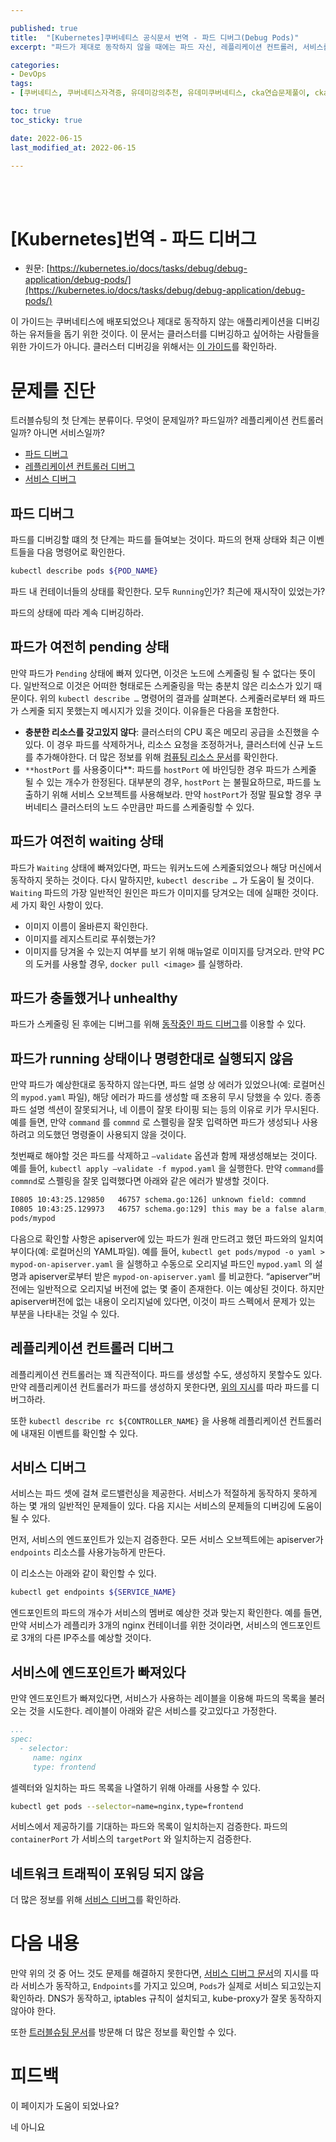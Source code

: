 ```yaml
---

published: true
title:  "[Kubernetes]쿠버네티스 공식문서 번역 - 파드 디버그(Debug Pods)"
excerpt: "파드가 제대로 동작하지 않을 때에는 파드 자신, 레플리케이션 컨트롤러, 서비스를 디버깅 해야한다."

categories:
- DevOps
tags:
- [쿠버네티스, 쿠버네티스자격증, 유데미강의추천, 유데미쿠버네티스, cka연습문제풀이, cka덤프, cka기출문제, cka, kubernetes, kubernetesnetworking, k8s, DevOpsengineer, 데브옵스, 데브옵스엔지니어, killerkoda, killersh, killershell, cka모의고사]

toc: true
toc_sticky: true

date: 2022-06-15
last_modified_at: 2022-06-15

---
```


<br/><br/>
# [Kubernetes]번역 - 파드 디버그

- 원문: [https://kubernetes.io/docs/tasks/debug/debug-application/debug-pods/](https://kubernetes.io/docs/tasks/debug/debug-application/debug-pods/)

이 가이드는 쿠버네티스에 배포되었으나 제대로 동작하지 않는 애플리케이션을 디버깅하는 유저들을 돕기 위한 것이다. 이 문서는 클러스터를 디버깅하고 싶어하는 사람들을 위한 가이드가 아니다. 클러스터 디버깅을 위해서는 [이 가이드](https://kubernetes.io/docs/tasks/debug/debug-cluster/)를 확인하라.

# 문제를 진단

트러블슈팅의 첫 단계는 분류이다. 무엇이 문제일까? 파드일까? 레플리케이션 컨트롤러일까? 아니면 서비스일까?

- [파드 디버그](https://kubernetes.io/docs/tasks/debug/debug-application/debug-pods/#debugging-pods)
- [레플리케이션 컨트롤러 디버그](https://kubernetes.io/docs/tasks/debug/debug-application/debug-pods/#debugging-replication-controllers)
- [서비스 디버그](https://kubernetes.io/docs/tasks/debug/debug-application/debug-pods/#debugging-services)

## 파드 디버그

파드를 디버깅할 떄의 첫 단계는 파드를 들여보는 것이다. 파드의 현재 상태와 최근 이벤트들을 다음 명령어로 확인한다.

```bash
kubectl describe pods ${POD_NAME}
```

파드 내 컨테이너들의 상태를 확인한다. 모두 `Running`인가? 최근에 재시작이 있었는가?

파드의 상태에 따라 계속 디버깅하라.

## 파드가 여전히 pending 상태

만약 파드가 `Pending` 상태에 빠져 있다면, 이것은 노드에 스케줄링 될 수 없다는 뜻이다. 일반적으로 이것은 어떠한 형태로든 스케줄링을 막는 충분치 않은 리소스가 있기 때문이다. 위의 `kubectl describe …` 명령어의 결과를 살펴본다. 스케줄러로부터 왜 파드가 스케줄 되지 못했는지 메시지가 있을 것이다. 이유들은 다음을 포함한다.

- **충분한 리소스를 갖고있지 않다**: 클러스터의 CPU 혹은 메모리 공급을 소진했을 수 있다. 이 경우 파드를 삭제하거나, 리소스 요청을 조정하거나, 클러스터에 신규 노드를 추가해야한다. 더 많은 정보를 위해 [컴퓨팅 리소스 문서](https://kubernetes.io/docs/concepts/configuration/manage-resources-containers/)를 확인한다.
- `**hostPort` 를 사용중이다**: 파드를 `hostPort` 에 바인딩한 경우 파드가 스케줄 될 수 있는 개수가 한정된다. 대부분의 경우, `hostPort` 는 불필요하므로, 파드를 노출하기 위해 서비스 오브젝트를 사용해보라. 만약 `hostPort`가 정말 필요할 경우 쿠버네티스 클러스터의 노드 수만큼만 파드를 스케줄링할 수 있다.

## 파드가 여전히 waiting 상태

파드가 `Waiting` 상태에 빠져있다면, 파드는 워커노드에 스케줄되었으나 해당 머신에서 동작하지 못하는 것이다. 다시 말하지만, `kubectl describe …` 가 도움이 될 것이다. `Waiting` 파드의 가장 일반적인 원인은 파드가 이미지를 당겨오는 데에 실패한 것이다. 세 가지 확인 사항이 있다.

- 이미지 이름이 올바른지 확인한다.
- 이미지를 레지스트리로 푸쉬했는가?
- 이미지를 당겨올 수 있는지 여부를 보기 위해 매뉴얼로 이미지를 당겨오라. 만약 PC의 도커를 사용할 경우, `docker pull <image>` 를 실행하라.

## 파드가 충돌했거나 unhealthy

파드가 스케줄링 된 후에는 디버그를 위해 [동작중인 파드 디버그](https://kubernetes.io/docs/tasks/debug/debug-application/debug-running-pod/)를 이용할 수 있다.

## 파드가 running 상태이나 명령한대로 실행되지 않음

만약 파드가 예상한대로 동작하지 않는다면, 파드 설명 상 에러가 있었으나(예: 로컬머신의 `mypod.yaml` 파일), 해당 에러가 파드를 생성할 때 조용히 무시 당했을 수 있다. 종종 파드 설명 섹션이 잘못되거나, 네 이름이 잘못 타이핑 되는 등의 이유로 키가 무시된다. 예를 들면, 만약 `command` 를 `commnd` 로 스펠링을 잘못 입력하면 파드가 생성되나 사용하려고 의도했던 명령줄이 사용되지 않을 것이다.

첫번째로 해야할 것은 파드를 삭제하고 `—validate` 옵션과 함께 재생성해보는 것이다. 예를 들어, `kubectl apply —validate -f mypod.yaml` 을 실행한다. 만약 `command`를 `commnd`로 스펠링을 잘못 입력했다면 아래와 같은 에러가 발생할 것이다.

```bash
I0805 10:43:25.129850   46757 schema.go:126] unknown field: commnd
I0805 10:43:25.129973   46757 schema.go:129] this may be a false alarm, see https://github.com/kubernetes/kubernetes/issues/6842
pods/mypod
```

다음으로 확인할 사항은 apiserver에 있는 파드가 원래 만드려고 했던 파드와의 일치여부이다(예: 로컬머신의 YAML파일). 예를 들어, `kubectl get pods/mypod -o yaml > mypod-on-apiserver.yaml` 을 실행하고 수동으로 오리지널 파드인 `mypod.yaml` 의 설명과 apiserver로부터 받은 `mypod-on-apiserver.yaml` 를 비교한다. “apiserver”버전에는 일반적으로 오리지널 버전에 없는 몇 줄이 존재한다. 이는 예상된 것이다. 하지만 apiserver버전에 없는 내용이 오리지널에 있다면, 이것이 파드 스펙에서 문제가 있는 부분을 나타내는 것일 수 있다.

## 레플리케이션 컨트롤러 디버그

레플리케이션 컨트롤러는 꽤 직관적이다. 파드를 생성할 수도, 생성하지 못할수도 있다. 만약 레플리케이션 컨트롤러가 파드를 생성하지 못한다면, [위의 지시](https://kubernetes.io/docs/tasks/debug/debug-application/debug-pods/#debugging-pods)를 따라 파드를 디버그하라.

또한 `kubectl describe rc ${CONTROLLER_NAME}` 을 사용해 레플리케이션 컨트롤러에 내재된 이벤트를 확인할 수 있다.

## 서비스 디버그

서비스는 파드 셋에 걸쳐 로드밸런싱을 제공한다. 서비스가 적절하게 동작하지 못하게 하는 몇 개의 일반적인 문제들이 있다. 다음 지시는 서비스의 문제들의 디버깅에 도움이 될 수 있다.

먼저, 서비스의 엔드포인트가 있는지 검증한다. 모든 서비스 오브젝트에는 apiserver가 `endpoints` 리소스를 사용가능하게 만든다.

이 리소스는 아래와 같이 확인할 수 있다.

```bash
kubectl get endpoints ${SERVICE_NAME}
```

엔드포인트의 파드의 개수가 서비스의 멤버로 예상한 것과 맞는지 확인한다. 예를 들면, 만약 서비스가 레플리카 3개의 nginx 컨테이너를 위한 것이라면, 서비스의 엔드포인트로 3개의 다른 IP주소를 예상할 것이다.

## 서비스에 엔드포인트가 빠져있다

만약 엔드포인트가 빠져있다면, 서비스가 사용하는 레이블을 이용해 파드의 목록을 불러오는 것을 시도한다. 레이블이 아래와 같은 서비스를 갖고있다고 가정한다.

```yaml
...
spec:
  - selector:
     name: nginx
     type: frontend
```

셀렉터와 일치하는 파드 목록을 나열하기 위해 아래를 사용할 수 있다.

```bash
kubectl get pods --selector=name=nginx,type=frontend
```

서비스에서 제공하기를 기대하는 파드와 목록이 일치하는지 검증한다. 파드의 `containerPort` 가 서비스의 `targetPort` 와 일치하는지 검증한다.

## 네트워크 트래픽이 포워딩 되지 않음

더 많은 정보를 위해 [서비스 디버그](https://kubernetes.io/docs/tasks/debug/debug-application/debug-service/)를 확인하라.

# 다음 내용

만약 위의 것 중 어느 것도 문제를 해결하지 못한다면, [서비스 디버그 문서](https://kubernetes.io/docs/tasks/debug/debug-application/debug-service/)의 지시를 따라 서비스가 동작하고, `Endpoints`를 가지고 있으며, `Pods`가 실제로 서비스 되고있는지 확인하라. DNS가 동작하고, iptables 규칙이 설치되고, kube-proxy가 잘못 동작하지 않아야 한다.

또한 [트러블슈팅 문서](https://kubernetes.io/docs/tasks/debug/)를 방문해 더 많은 정보를 확인할 수 있다.

# 피드백

이 페이지가 도움이 되었나요?

네 아니요